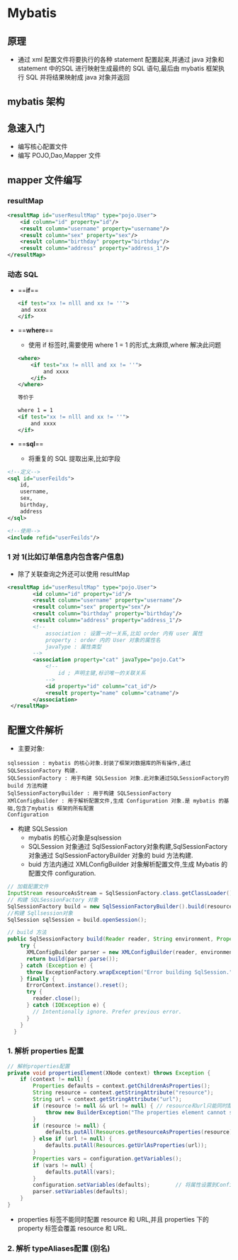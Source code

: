 # Mybatis
## 原理
- 通过 xml 配置文件将要执行的各种 statement 配置起来,并通过 java 对象和 statement 中的SQL 进行映射生成最终的 SQL 语句,最后由 mybatis 框架执行 SQL 并将结果映射成 java 对象并返回


## mybatis 架构



## 急速入门
- 编写核心配置文件
- 编写 POJO,Dao,Mapper 文件


## mapper 文件编写

### resultMap

```xml
<resultMap id="userResultMap" type="pojo.User">
    <id column="id" property="id"/>
    <result column="username" property="username"/>
    <result column="sex" property="sex"/>
    <result column="birthday" property="birthday"/>
    <result column="address" property="address_1"/>
</resultMap>
```

### 动态 SQL
- ==**if**==
    
    ```xml
    <if test="xx != nlll and xx != ''">
     and xxxx
    </if>
    ```

- ==**where**==
    - 使用 if 标签时,需要使用 where 1 = 1 的形式,太麻烦,where 解决此问题
    
    ```xml
    <where>
        <if test="xx != nlll and xx != ''">
            and xxxx
        </if>
    </where>
    
    等价于 
    
    where 1 = 1
    <if test="xx != nlll and xx != ''">
        and xxxx
    </if>
    ```

- ==**sql**==
    - 将重复的 SQL 提取出来,比如字段
    
```xml
<!--定义-->
<sql id="userFeilds">
    id,
    username,
    sex,
    birthday,
    address
</sql>

<!--使用-->
<include refid="userFeilds"/>
```

### 1 对 1(比如订单信息内包含客户信息)
- 除了关联查询之外还可以使用 resultMap

```xml
<resultMap id="userResultMap" type="pojo.User">
        <id column="id" property="id"/>
        <result column="username" property="username"/>
        <result column="sex" property="sex"/>
        <result column="birthday" property="birthday"/>
        <result column="address" property="address_1"/>
        <!--
            association : 设置一对一关系,比如 order 内有 user 属性
            property : order 内的 User 对象的属性名
            javaType : 属性类型
        -->
        <association property="cat" javaType="pojo.Cat">
            <!--
                id ; 声明主键,标识唯一的关联关系
            -->
            <id property="id" column="cat_id"/>
            <result property="name" column="catname"/>
        </association>
 </resultMap>
```

## 配置文件解析
- 主要对象:

```properties
sqlsession : mybatis 的核心对象.封装了框架对数据库的所有操作,通过 SQLSessionFactory 构建.
SQLSessionFactory : 用于构建 SQLSession 对象.此对象通过SQLSessionFactory的 build 方法构建
SqlSessionFactoryBuilder : 用于构建 SQLSessionFactory
XMlConfigBuilder : 用于解析配置文件,生成 Configuration 对象.是 mybatis 的基础,包含了mybatis 框架的所有配置
Configuration
```
- 构建 SQLSession
    - mybatis 的核心对象是sqlsession
    - SQLSession 对象通过 SqlSessionFactory对象构建,SqlSessionFactory对象通过 SqlSessionFactoryBuilder 对象的 buid 方法构建.
    - buid 方法内通过 XMLConfigBuilder 对象解析配置文件,生成 Mybatis 的配置文件 configuration.

    
```java
// 加载配置文件
InputStream resourceAsStream = SqlSessionFactory.class.getClassLoader().getResourceAsStream("");
// 构建 SQLSessionFactory 对象
SqlSessionFactory build = new SqlSessionFactoryBuilder().build(resourceAsStream);
//构建 Sqllsession对象
SqlSession sqlSession = build.openSession();

// build 方法
public SqlSessionFactory build(Reader reader, String environment, Properties properties) {
    try {
      XMLConfigBuilder parser = new XMLConfigBuilder(reader, environment, properties);
      return build(parser.parse());
    } catch (Exception e) {
      throw ExceptionFactory.wrapException("Error building SqlSession.", e);
    } finally {
      ErrorContext.instance().reset();
      try {
        reader.close();
      } catch (IOException e) {
        // Intentionally ignore. Prefer previous error.
      }
    }
  }
```

### 1. 解析 properties 配置

```java
// 解析properties配置
private void propertiesElement(XNode context) throws Exception {
    if (context != null) {
        Properties defaults = context.getChildrenAsProperties();
        String resource = context.getStringAttribute("resource");
        String url = context.getStringAttribute("url");
        if (resource != null && url != null) { // resource和url只能同时配置一个
            throw new BuilderException("The properties element cannot specify both a URL and a resource based property file reference.  Please specify one or the other.");
        }
        if (resource != null) {
            defaults.putAll(Resources.getResourceAsProperties(resource));
        } else if (url != null) {
            defaults.putAll(Resources.getUrlAsProperties(url));
        }
        Properties vars = configuration.getVariables();
        if (vars != null) {
            defaults.putAll(vars);
        }
        configuration.setVariables(defaults);        // 将属性设置到Configuration对象
        parser.setVariables(defaults);
    }
}
```
- properties 标签不能同时配置 resource 和 URL,并且 properties 下的 property 标签会覆盖 resource 和 URL.

### 2. 解析 typeAliases配置 (别名)
